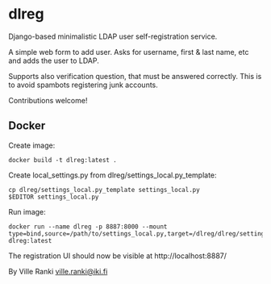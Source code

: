 # dlreg

Django-based minimalistic LDAP user self-registration service.

A simple web form to add user. Asks for username, first & last name, etc and
adds the user to LDAP.

Supports also verification question, that must be answered correctly. This is
to avoid spambots registering junk accounts.

Contributions welcome!

## Docker

Create image:
```
docker build -t dlreg:latest .
```
Create local_settings.py from dlreg/settings_local.py_template:
```
cp dlreg/settings_local.py_template settings_local.py
$EDITOR settings_local.py
```

Run image:
```
docker run --name dlreg -p 8887:8000 --mount type=bind,source=/path/to/settings_local.py,target=/dlreg/dlreg/settings_local.py,readonly dlreg:latest
```
The registration UI should now be visible at http://localhost:8887/

By Ville Ranki <ville.ranki@iki.fi>

